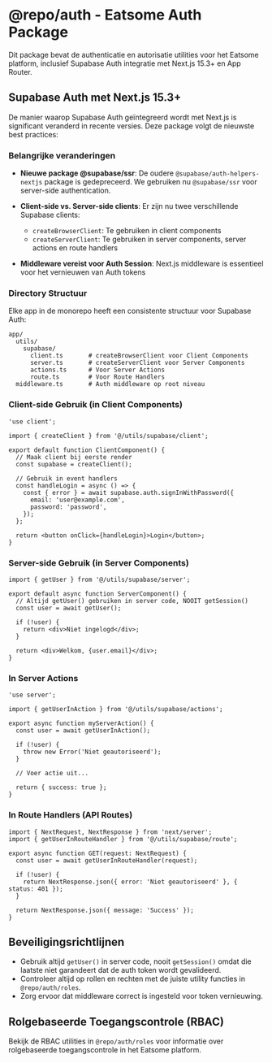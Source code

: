 # @repo/auth - Eatsome Auth Package

Dit package bevat de authenticatie en autorisatie utilities voor het Eatsome platform, inclusief Supabase Auth integratie met Next.js 15.3+ en App Router.

## Supabase Auth met Next.js 15.3+

De manier waarop Supabase Auth geïntegreerd wordt met Next.js is significant veranderd in recente versies. Deze package volgt de nieuwste best practices:

### Belangrijke veranderingen

- **Nieuwe package @supabase/ssr**: De oudere `@supabase/auth-helpers-nextjs` package is gedepreceerd. We gebruiken nu `@supabase/ssr` voor server-side authentication.

- **Client-side vs. Server-side clients**: Er zijn nu twee verschillende Supabase clients:
  - `createBrowserClient`: Te gebruiken in client components
  - `createServerClient`: Te gebruiken in server components, server actions en route handlers

- **Middleware vereist voor Auth Session**: Next.js middleware is essentieel voor het vernieuwen van Auth tokens

### Directory Structuur

Elke app in de monorepo heeft een consistente structuur voor Supabase Auth:

```
app/
  utils/
    supabase/
      client.ts       # createBrowserClient voor Client Components
      server.ts       # createServerClient voor Server Components
      actions.ts      # Voor Server Actions
      route.ts        # Voor Route Handlers
  middleware.ts       # Auth middleware op root niveau
```

### Client-side Gebruik (in Client Components)

```tsx
'use client';

import { createClient } from '@/utils/supabase/client';

export default function ClientComponent() {
  // Maak client bij eerste render
  const supabase = createClient();
  
  // Gebruik in event handlers
  const handleLogin = async () => {
    const { error } = await supabase.auth.signInWithPassword({
      email: 'user@example.com',
      password: 'password',
    });
  };
  
  return <button onClick={handleLogin}>Login</button>;
}
```

### Server-side Gebruik (in Server Components)

```tsx
import { getUser } from '@/utils/supabase/server';

export default async function ServerComponent() {
  // Altijd getUser() gebruiken in server code, NOOIT getSession()
  const user = await getUser();
  
  if (!user) {
    return <div>Niet ingelogd</div>;
  }
  
  return <div>Welkom, {user.email}</div>;
}
```

### In Server Actions

```tsx
'use server';

import { getUserInAction } from '@/utils/supabase/actions';

export async function myServerAction() {
  const user = await getUserInAction();
  
  if (!user) {
    throw new Error('Niet geautoriseerd');
  }
  
  // Voer actie uit...
  
  return { success: true };
}
```

### In Route Handlers (API Routes)

```tsx
import { NextRequest, NextResponse } from 'next/server';
import { getUserInRouteHandler } from '@/utils/supabase/route';

export async function GET(request: NextRequest) {
  const user = await getUserInRouteHandler(request);
  
  if (!user) {
    return NextResponse.json({ error: 'Niet geautoriseerd' }, { status: 401 });
  }
  
  return NextResponse.json({ message: 'Success' });
}
```

## Beveiligingsrichtlijnen

- Gebruik altijd `getUser()` in server code, nooit `getSession()` omdat die laatste niet garandeert dat de auth token wordt gevalideerd.
- Controleer altijd op rollen en rechten met de juiste utility functies in `@repo/auth/roles`.
- Zorg ervoor dat middleware correct is ingesteld voor token vernieuwing.

## Rolgebaseerde Toegangscontrole (RBAC)

Bekijk de RBAC utilities in `@repo/auth/roles` voor informatie over rolgebaseerde toegangscontrole in het Eatsome platform. 